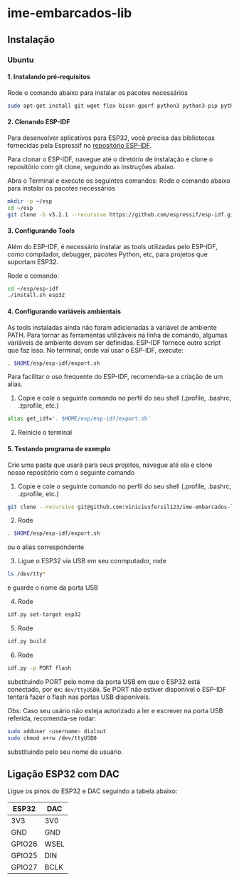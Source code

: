 # ime-embarcados-lib

## Instalação

### Ubuntu

#### 1. Instalando pré-requisitos

Rode o comando abaixo para instalar os pacotes necessários

``` bash
sudo apt-get install git wget flex bison gperf python3 python3-pip python3-venv cmake ninja-build ccache libffi-dev libssl-dev dfu-util libusb-1.0-0
```

#### 2. Clonando ESP-IDF

Para desenvolver aplicativos para ESP32, você precisa das bibliotecas fornecidas pela Espressif no [repositório ESP-IDF](https://github.com/espressif/esp-idf).

Para clonar o ESP-IDF, navegue até o diretório de instalação e clone o repositório com git clone, seguindo as instruções abaixo.

Abra o Terminal e execute os seguintes comandos:
Rode o comando abaixo para instalar os pacotes necessários

``` bash
mkdir -p ~/esp
cd ~/esp
git clone -b v5.2.1 --recursive https://github.com/espressif/esp-idf.git
```

#### 3. Configurando Tools

Além do ESP-IDF, é necessário instalar as tools utilizadas pelo ESP-IDF, como compilador, debugger, pacotes Python, etc, para projetos que suportam ESP32.

Rode o comando:

``` bash
cd ~/esp/esp-idf
./install.sh esp32
```

#### 4. Configurando variáveis ambientais

As tools instaladas ainda não foram adicionadas à variável de ambiente PATH. Para tornar as ferramentas utilizáveis na linha de comando, algumas variáveis de ambiente devem ser definidas. ESP-IDF fornece outro script que faz isso.
No terminal, onde vai usar o ESP-IDF, execute:

``` bash
. $HOME/esp/esp-idf/export.sh
```

Para facilitar o uso frequente do ESP-IDF, recomenda-se a criação de um alias.

1. Copie e cole o seguinte comando no perfil do seu shell (.profile, .bashrc, .zprofile, etc.)

``` bash
alias get_idf='. $HOME/esp/esp-idf/export.sh'
```

2. Reinicie o terminal

#### 5. Testando programa de exemplo

Crie uma pasta que usará para seus projetos, navegue até ela  e clone nosso repositório com o seguinte comando

1. Copie e cole o seguinte comando no perfil do seu shell (.profile, .bashrc, .zprofile, etc.)

``` bash
git clone --recursive git@github.com:viniciusfersil123/ime-embarcados-lib.git
```

2. Rode

``` bash
. $HOME/esp/esp-idf/export.sh
```

ou o alias correspondente

3. Ligue o ESP32 via USB em seu conmputador, rode

``` bash
ls /dev/tty*
```

e guarde o nome da porta USB

4. Rode

``` bash
idf.py set-target esp32
```

5. Rode

``` bash
idf.py build
```

6. Rode

``` bash
idf.py -p PORT flash
```

substituindo PORT pelo nome da porta USB em que o ESP32 está conectado, por ex: `dev/ttyUSB0`. Se PORT não estiver disponível o ESP-IDF tentará fazer o flash nas portas USB disponíveis.

Obs: Caso seu usário não esteja autorizado a ler e escrever na porta USB referida, recomenda-se rodar:

``` bash
sudo adduser <username> dialout
sudo chmod a+rw /dev/ttyUSB0
```

substituindo <username> pelo seu nome de usuário.

## Ligação ESP32 com DAC

Ligue os pinos do ESP32 e DAC seguindo a tabela abaixo:

| ESP32  |DAC |
| ------------- | ------------- |
| 3V3  | 3V0  |
| GND | GND  |
| GPIO26 | WSEL  |
| GPIO25 | DIN|
| GPIO27 |BCLK  |
